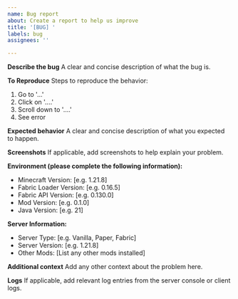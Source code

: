 ```yaml
---
name: Bug report
about: Create a report to help us improve
title: '[BUG] '
labels: bug
assignees: ''

---
```


**Describe the bug**
A clear and concise description of what the bug is.

**To Reproduce**
Steps to reproduce the behavior:
1. Go to '...'
2. Click on '....'
3. Scroll down to '....'
4. See error

**Expected behavior**
A clear and concise description of what you expected to happen.

**Screenshots**
If applicable, add screenshots to help explain your problem.

**Environment (please complete the following information):**
 - Minecraft Version: [e.g. 1.21.8]
 - Fabric Loader Version: [e.g. 0.16.5]
 - Fabric API Version: [e.g. 0.130.0]
 - Mod Version: [e.g. 0.1.0]
 - Java Version: [e.g. 21]

**Server Information:**
 - Server Type: [e.g. Vanilla, Paper, Fabric]
 - Server Version: [e.g. 1.21.8]
 - Other Mods: [List any other mods installed]

**Additional context**
Add any other context about the problem here.

**Logs**
If applicable, add relevant log entries from the server console or client logs.
